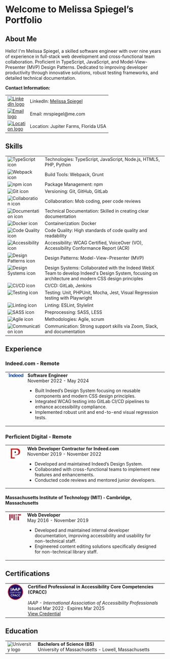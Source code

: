 # Welcome to Melissa Spiegel’s Portfolio

## About Me

Hello! I'm Melissa Spiegel, a skilled software engineer with over nine years of experience in full-stack web development and cross-functional team collaboration. Proficient in TypeScript, JavaScript, and Model-View-Presenter (MVP) Design Patterns. Dedicated to improving developer productivity through innovative solutions, robust testing frameworks, and detailed technical documentation.

**Contact Information:**

<table>
  <tr>
    <td width="50"><a href="https://www.linkedin.com/in/melissaspiegel/"><img src="https://img.icons8.com/?size=100&id=13930&format=png&color=000000" width="40" alt="LinkedIn logo"/></a></td>
    <td>LinkedIn: <a href="https://www.linkedin.com/in/melissaspiegel/">Melissa Spiegel</a></td>
  </tr>
  <tr>
    <td width="50"><a href="mailto:mrspiegel@me.com"><img src="https://img.icons8.com/?size=100&id=FBab3Gs9DnjY&format=png&color=000000" width="40" alt="Email logo"/></a></td>
    <td>Email: mrspiegel@me.com</td>
  </tr>
  <tr>
    <td width="50"><a href="https://www.google.com/maps/place/Jupiter+Farms,+Florida"><img src="https://img.icons8.com/?size=100&id=Kqsi3v5rWFW9&format=png&color=9A9A9A" width="40" alt="Location logo"/></a></td>
    <td>Location: Jupiter Farms, Florida USA</td>
  </tr>
</table>

## Skills

<table>
  <tr>
    <td width="80" valign="top"><img src="https://img.icons8.com/?size=100&id=108784&format=png&color=000000" alt="TypeScript icon"/></td>
    <td>Technologies: TypeScript, JavaScript, Node.js, HTML5, PHP, Python</td>
  </tr>
  <tr>
    <td width="80" valign="top"><img src="https://img.icons8.com/?size=100&id=sOWbK4N3cxGh&format=png&color=000000" alt="Webpack icon"/></td>
    <td>Build Tools: Webpack, Grunt</td>
  </tr>
  <tr>
    <td width="80" valign="top"><img src="https://img.icons8.com/?size=100&id=24895&format=png&color=000000" alt="npm icon"/></td>
    <td>Package Management: npm</td>
  </tr>
  <tr>
    <td width="80" valign="top"><img src="https://img.icons8.com/?size=100&id=20906&format=png&color=000000" alt="Git icon"/></td>
    <td>Versioning: Git, GitHub, GitLab</td>
  </tr>
  <tr>
    <td width="80" valign="top"><img src="https://img.icons8.com/?size=100&id=50899&format=png&color=9A9A9A" alt="Collaboration icon"/></td>
    <td>Collaboration: Mob coding, peer code reviews</td>
  </tr>
  <tr>
    <td width="80" valign="top"><img src="https://img.icons8.com/?size=100&id=HT2GWwyCbMNE&format=png&color=000000" alt="Documentation icon"/></td>
    <td>Technical Documentation: Skilled in creating clear documentation</td>
  </tr>
  <tr>
    <td width="80" valign="top"><img src="https://img.icons8.com/?size=100&id=cdYUlRaag9G9&format=png&color=000000" alt="Docker icon"/></td>
    <td>Containerization: Docker</td>
  </tr>
  <tr>
    <td width="80" valign="top"><img src="https://img.icons8.com/?size=100&id=19293&format=png&color=000000" alt="Code Quality icon"/></td>
    <td>Code Quality: High standards of code quality and readability</td>
  </tr>
  <tr>
    <td width="80" valign="top"><img src="https://img.icons8.com/?size=100&id=63223&format=png&color=000000" alt="Accessibility icon"/></td>
    <td>Accessibility: WCAG Certified, VoiceOver (VO), Accessibility Conformance Report (ACR)</td>
  </tr>
  <tr>
    <td width="80" valign="top"><img src="https://img.icons8.com/?size=100&id=OI6BowItHaZ4&format=png&color=000000" alt="Design Patterns icon"/></td>
    <td>Design Patterns: Model-View-Presenter (MVP)</td>
  </tr>
  <tr>
    <td width="80" valign="top"><img src="https://img.icons8.com/?size=100&id=zfHRZ6i1Wg0U&format=png&color=000000" alt="Design Systems icon"/></td>
    <td>Design Systems: Collaborated with the Indeed WebX Team to develop Indeed's Design System, focusing on architecture and modern CSS design principles</td>
  </tr>
  <tr>
    <td width="80" valign="top"><img src="https://img.icons8.com/?size=100&id=34886&format=png&color=000000" alt="CI/CD icon"/></td>
    <td>CI/CD: GitLab, Jenkins</td>
  </tr>
  <tr>
    <td width="80" valign="top"><img src="https://img.icons8.com/?size=100&id=37628&format=png&color=000000" alt="Testing icon"/></td>
    <td>Testing: Unit, PHPUnit, Mocha, Jest, Visual Regression testing with Playwright</td>
  </tr>
  <tr>
    <td width="80" valign="top"><img src="https://img.icons8.com/?size=100&id=RBnCyho7WRn7&format=png&color=000000" alt="Linting icon"/></td>
    <td>Linting: ESLint, Stylelint</td>
  </tr>
  <tr>
    <td width="80" valign="top"><img src="https://img.icons8.com/?size=100&id=qsQZWvMuX4ad&format=png&color=000000" alt="SASS icon"/></td>
    <td>Preprocessing: SASS, LESS</td>
  </tr>
  <tr>
    <td width="80" valign="top"><img src="https://img.icons8.com/?size=100&id=oROcPah5ues6&format=png&color=000000" alt="Agile icon"/></td>
    <td>Methodologies: Agile, scrum</td>
  </tr>
  <tr>
    <td width="80" valign="top"><img src="https://img.icons8.com/?size=100&id=19978&format=png&color=000000" alt="Communication icon"/></td>
    <td>Communication: Strong support skills via Zoom, Slack, and documentation</td>
  </tr>
</table>

## Experience

### Indeed.com - Remote

<table>
  <tr>
    <td width="100" valign="top"><img src="./images/melissa_spiegel_Indeed_logo.png" alt="Indeed logo"/></td>
    <td width="749">
      <strong>Software Engineer</strong> <br>
      November 2022 - May 2024<br>
      <ul>
        <li>Built Indeed’s Design System focusing on reusable components and modern CSS design principles.</li>
        <li>Integrated WCAG testing into GitLab CI/CD pipelines to enhance accessibility compliance.</li>
        <li>Implemented robust unit and end-to-end visual regression tests.</li>
      </ul>
    </td>
  </tr>
</table>

### Perficient Digital - Remote

<table>
  <tr>
    <td valign="top" width="100" valign="top"><img src="./images/melissa_spiegel_perficient.jpeg" alt="Perficient logo"/></td>
    <td width="749">
      <strong>Web Developer Contractor for Indeed.com</strong> <br>
      November 2019 - November 2022<br>
        <ul>
            <li>Developed and maintained Indeed’s Design System.</li>
            <li>Collaborated with cross-functional teams to implement new features and enhancements.</li>
            <li>Conducted code reviews and mentored junior developers.</li>
        </ul>
    </td>
    </tr>
</table>

#### Massachusetts Institute of Technology (MIT) - Cambridge, Massachusetts

<table>
  <tr>
    <td width="100" valign="top"><img src="./images/melissa_spiegel_MIT.png" alt="MIT logo"/></td>
    <td width="749">
    <strong>Web Developer</strong> <br>
    May 2016 - November 2019<br>
      <ul>
        <li>Developed and maintained internal developer documentation, improving accessibility and usability for non-technical staff.</li>
        <li>Engineered content editing solutions specifically designed for non-technical library staff.</li>
      </ul>
    </td>
  </tr>
</table>

## Certifications
<table>
  <tr>
    <td width="100" valign="top"><img src="./images/melissa_spiegel_wcag_certified.png" alt="IAAP logo" /></td>
    <td width="749">
      <strong>Certified Professional in Accessibility Core Competencies (CPACC)</strong><br><br>
      <em>IAAP - International Association of Accessibility Professionals</em><br>
      Issued Mar 2022 · Expires Mar 2025<br>
      <a href="https://www.credly.com/badges/460a39e0-ae3a-46eb-8e42-c5ab42ed919f">View Credential</a>
    </td>
  </tr>
</table>

## Education

<table>
  <tr>
    <td width="100" valign="top">
    <img src="https://img.icons8.com/?size=100&id=9496&format=png&color=000000" alt="University logo"/> <br>
    </td>
    <td width="749">
      <strong>Bachelors of Science (BS)</strong><br>
      University of Massachusetts - Lowell, Massachusetts
    </td>
  </tr>
</table>
